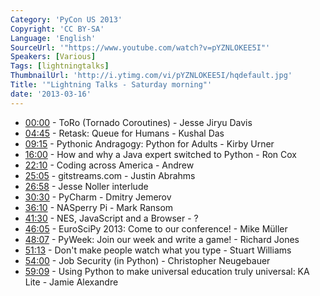 ```yaml
---
Category: 'PyCon US 2013'
Copyright: 'CC BY-SA'
Language: 'English'
SourceUrl: '"https://www.youtube.com/watch?v=pYZNLOKEE5I"'
Speakers: [Various]
Tags: [lightningtalks]
ThumbnailUrl: 'http://i.ytimg.com/vi/pYZNLOKEE5I/hqdefault.jpg'
Title: '"Lightning Talks - Saturday morning"'
date: '2013-03-16'
---
```

* [00:00](#t=0s) - ToRo (Tornado Coroutines) - Jesse Jiryu Davis
* [04:45](#t=4m45s) - Retask: Queue for Humans - Kushal Das
* [09:15](#t=9m15s) - Pythonic Andragogy: Python for Adults - Kirby Urner
* [16:00](#t=16m) - How and why a Java expert switched to Python - Ron Cox
* [22:10](#t=22m10s) - Coding across America - Andrew
* [25:05](#t=25m9s) - gitstreams.com - Justin Abrahms
* [26:58](#t=26m58s) - Jesse Noller interlude
* [30:30](#t=30m30s) - PyCharm - Dmitry Jemerov
* [36:10](#t=36m10s) - NASperry Pi - Mark Ransom
* [41:30](#t=41m30s) - NES, JavaScript and a Browser - ?
* [46:05](#t=46m5s) - EuroSciPy 2013: Come to our conference! - Mike Müller
* [48:07](#t=48m7s) - PyWeek: Join our week and write a game! - Richard Jones
* [51:13](#t=51m13s) - Don't make people watch what you type - Stuart Williams
* [54:00](#t=54m) - Job Security (in Python) - Christopher Neugebauer
* [59:09](#t=59m9s) - Using Python to make universal education truly universal: KA Lite - Jamie Alexandre